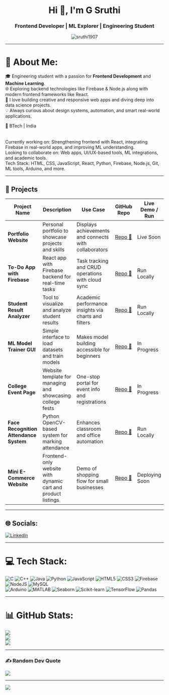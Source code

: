 <h1 align="center">Hi 👋, I'm G Sruthi</h1>
<h3 align="center">Frontend Developer | ML Explorer | Engineering Student</h3>

<p align="center">
  <img src="https://komarev.com/ghpvc/?username=sruthi1907&label=Profile%20views&color=0e75b6&style=flat" alt="sruthi1907" />
</p>

---

# 💫 About Me:
🎓 Engineering student with a passion for **Frontend Development** and **Machine Learning**.  
🌐 Exploring backend technologies like Firebase & Node.js along with modern frontend frameworks like React.  
🧠 I love building creative and responsive web apps and diving deep into data science projects.  
💡 Always curious about design systems, automation, and smart real-world applications.  

📍 BTech | India  
<br><br>Currently working on: Strengthening frontend with React, integrating Firebase in real-world apps, and improving ML understanding.<br>Looking to collaborate on: Web apps, UI/UX-based tools, ML integrations, and academic tools.<br>Tech Stack: HTML, CSS, JavaScript, React, Python, Firebase, Node.js, Git, ML tools, Arduino, and more.

---

## 🚀 Projects

| Project Name                                | Description                                                                 | Use Case                                                                  | GitHub Repo | Live Demo / Run |
|---------------------------------------------|-----------------------------------------------------------------------------|---------------------------------------------------------------------------|-------------|------------------|
| **Portfolio Website**                 | Personal portfolio to showcase projects and skills           | Displays achievements and connects with collaborators                | [Repo 🔗](#) | Live Soon |
| **To-Do App with Firebase**              | React app with Firebase backend for real-time tasks        | Task tracking and CRUD operations with cloud sync                | [Repo 🔗](#) | Run Locally |
| **Student Result Analyzer**                      | Tool to visualize and analyze student results                    | Academic performance insights via charts and filters              | [Repo 🔗](#) | Run Locally |
| **ML Model Trainer GUI**            | Simple interface to load datasets and train models                | Makes model building accessible for beginners         | [Repo 🔗](#) | In Progress |
| **College Event Page**                  | Website template for managing and showcasing college fests          | One-stop portal for event info and registrations              | [Repo 🔗](#) | In Progress |
| **Face Recognition Attendance System**  | Python OpenCV-based system for marking attendance                | Enhances classroom and office automation                               | [Repo 🔗](#) | Run Locally |
| **Mini E-Commerce Website**                 | Frontend-only website with dynamic cart and product listings               | Demo of shopping flow for small businesses                     | [Repo 🔗](#) | Deploying Soon |

---

## 🌐 Socials:
[![LinkedIn](https://img.shields.io/badge/LinkedIn-%230077B5.svg?logo=linkedin&logoColor=white)](https://linkedin.com/in/g-sruthi-925a5b256)

---

# 💻 Tech Stack:
![C](https://img.shields.io/badge/c-%2300599C.svg?style=for-the-badge&logo=c&logoColor=white) 
![C++](https://img.shields.io/badge/c++-%2300599C.svg?style=for-the-badge&logo=c%2B%2B&logoColor=white) 
![Java](https://img.shields.io/badge/java-%23ED8B00.svg?style=for-the-badge&logo=java&logoColor=white) 
![Python](https://img.shields.io/badge/python-3670A0?style=for-the-badge&logo=python&logoColor=ffdd54) 
![JavaScript](https://img.shields.io/badge/javascript-%23323330.svg?style=for-the-badge&logo=javascript&logoColor=%23F7DF1E) 
![HTML5](https://img.shields.io/badge/html5-%23E34F26.svg?style=for-the-badge&logo=html5&logoColor=white) 
![CSS3](https://img.shields.io/badge/css3-%231572B6.svg?style=for-the-badge&logo=css3&logoColor=white) 
![Firebase](https://img.shields.io/badge/firebase-a08021?style=for-the-badge&logo=firebase&logoColor=ffcd34) 
![NodeJS](https://img.shields.io/badge/node.js-%2343853D.svg?style=for-the-badge&logo=node.js&logoColor=white)
![MySQL](https://img.shields.io/badge/mysql-4479A1.svg?style=for-the-badge&logo=mysql&logoColor=white)  
![Arduino](https://img.shields.io/badge/Arduino-00979D.svg?style=for-the-badge&logo=Arduino&logoColor=white)
![MATLAB](https://img.shields.io/badge/MATLAB-0076A8?style=for-the-badge&logo=MathWorks&logoColor=white)
![Seaborn](https://img.shields.io/badge/seaborn-005571.svg?style=for-the-badge&logoColor=white) 
![Scikit-learn](https://img.shields.io/badge/scikit--learn-%23F7931E.svg?style=for-the-badge&logo=scikit-learn&logoColor=white) 
![TensorFlow](https://img.shields.io/badge/TensorFlow-FF6F00.svg?style=for-the-badge&logo=tensorflow&logoColor=white)
![Pandas](https://img.shields.io/badge/pandas-%23150458.svg?style=for-the-badge&logo=pandas&logoColor=white)

---

# 📊 GitHub Stats:
![](https://github-readme-stats.vercel.app/api?username=sruthi1907&theme=tokyonight&hide_border=false&include_all_commits=true&count_private=true)<br/>
![](https://github-readme-streak-stats.herokuapp.com/?user=sruthi1907&theme=tokyonight&hide_border=false)<br/>
![](https://github-readme-stats.vercel.app/api/top-langs/?username=sruthi1907&theme=tokyonight&hide_border=false&layout=compact)

---

### ✍️ Random Dev Quote
![](https://quotes-github-readme.vercel.app/api?type=horizontal&theme=merko)

---

[![](https://visitcount.itsvg.in/api?id=sruthi1907&icon=0&color=0)](https://visitcount.itsvg.in)

<!-- Generated using a custom markdown template inspired by GPRM -->
